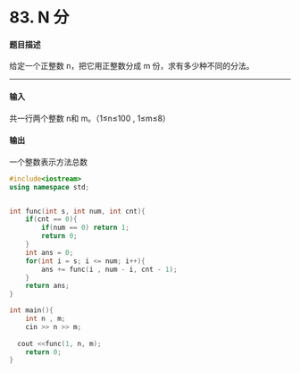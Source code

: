 # 83. N 分

#### 题目描述

 给定一个正整数 n，把它用正整数分成 m 份，求有多少种不同的分法。

------

#### 输入

 共一行两个整数 n和 m。（1≤n≤100 , 1≤m≤8）

#### 输出

 一个整数表示方法总数



```c++
#include<iostream>
using namespace std;


int func(int s, int num, int cnt){
    if(cnt == 0){
        if(num == 0) return 1;
        return 0;
    }
    int ans = 0;
    for(int i = s; i <= num; i++){
        ans += func(i , num - i, cnt - 1);
    }
    return ans;
}

int main(){
    int n , m;
    cin >> n >> m;  
    
  cout <<func(1, n, m);
    return 0;
}
```

